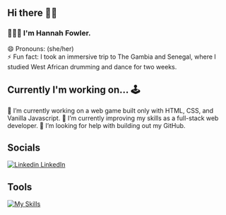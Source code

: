 ## Hi there 👋🏽

### 🙋🏽‍♀️ I'm Hannah Fowler.

😄 Pronouns: (she/her) \
⚡ Fun fact: I took an immersive trip to The Gambia and Senegal, where I studied West African drumming and dance for two weeks.


## Currently I'm working on... 🕹️

🔭 I’m currently working on a web game built only with HTML, CSS, and Vanilla Javascript.
🌱 I’m currently improving my skills as a full-stack web developer.
🤔 I’m looking for help with building out my GitHub.

## Socials

[![Linkedin](https://i.stack.imgur.com/gVE0j.png) LinkedIn](https://www.linkedin.com/in/hrfowler/)

<!--
**hannahrfowler/hannahrfowler** is a ✨ _special_ ✨ repository because its `README.md` (this file) appears on your GitHub profile.
-->

## Tools

[![My Skills](https://skillicons.dev/icons?i=js,html,css,javascript,react,python,java,vscode,git)](https://skillicons.dev)
